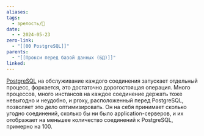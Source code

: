 ```yaml
---
aliases: 
tags:
  - зрелость/🌱
date:
  - - 2024-05-23
zero-link:
  - "[[00 PostgreSQL]]"
parents:
  - "[[Прокси перед базой данных (БД)]]"
linked:
---
```

[PostgreSQL](00%20PostgreSQL.md) на обслуживание каждого соединения запускает отдельный процесс, форкается, это достаточно дорогостоящая операция. Много процессов, много инстансов на каждое соединение держать тоже невыгодно и неудобно, и proxy, расположенный перед PostgreSQL, позволяет это дело оптимизировать. Он на себя принимает сколько угодно соединений, сколько бы ни было application-серверов, и их отображает на меньшее количество соединений к PostgreSQL, примерно на 100.